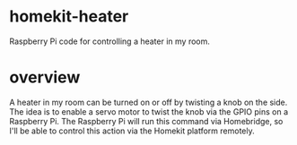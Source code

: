 # homekit-heater
Raspberry Pi code for controlling a heater in my room. 

# overview
A heater in my room can be turned on or off by twisting a knob on the side. The idea is to enable a servo motor to twist the knob via the GPIO pins on a Raspberry Pi. The Raspberry Pi will run this command via Homebridge, so I'll be able to control this action via the Homekit platform remotely. 